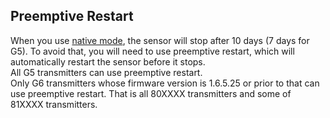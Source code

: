 ## Preemptive Restart  

When you use [native mode](./Native-Algorithm.md), the sensor will stop after 10 days (7 days for G5).  To avoid that, you will need to use preemptive restart, which will automatically restart the sensor before it stops.  
All G5 transmitters can use preemptive restart.  
Only G6 transmitters whose firmware version is 1.6.5.25 or prior to that can use preemptive restart.  That is all 80XXXX transmitters and some of 81XXXX transmitters.  
